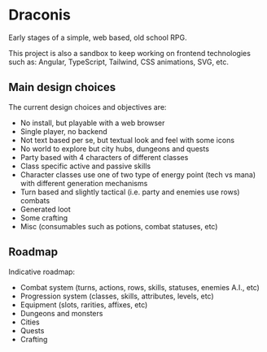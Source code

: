 # Draconis

Early stages of a simple, web based, old school RPG.

This project is also a sandbox to keep working on frontend technologies such as:
Angular, TypeScript, Tailwind, CSS animations, SVG, etc.

## Main design choices

The current design choices and objectives are:

- No install, but playable with a web browser
- Single player, no backend
- Not text based per se, but textual look and feel with some icons
- No world to explore but city hubs, dungeons and quests
- Party based with 4 characters of different classes
- Class specific active and passive skills
- Character classes use one of two type of energy point (tech vs mana) with different generation mechanisms
- Turn based and slightly tactical (i.e. party and enemies use rows) combats
- Generated loot
- Some crafting
- Misc (consumables such as potions, combat statuses, etc)

## Roadmap

Indicative roadmap:

- Combat system (turns, actions, rows, skills, statuses, enemies A.I., etc)
- Progression system (classes, skills, attributes, levels, etc)
- Equipment (slots, rarities, affixes, etc)
- Dungeons and monsters
- Cities
- Quests
- Crafting
